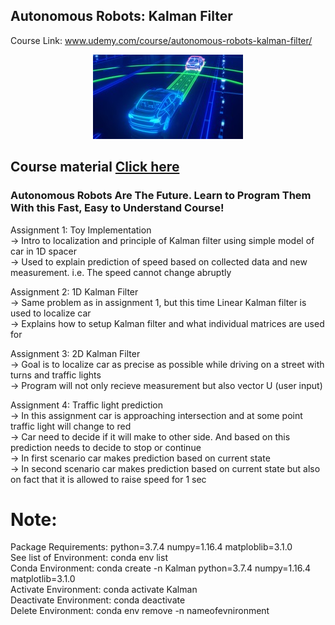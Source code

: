 ## Autonomous Robots: Kalman Filter

Course Link: www.udemy.com/course/autonomous-robots-kalman-filter/
<p align="center"><img src="https://github.com/RIT-MESH/Self-Driving-Car-courses-and-projects/blob/main/Autonomous%20Robots:%20Kalman%20Filter/147134154-8d6bd58f-bfd8-481b-9906-7d43bd586ddd.png?raw=true"alt="Sublime's custom image"/>
</p>

## Course material [Click here](https://github.com/RIT-MESH/Self-Driving-Car-courses-and-projects/edit/main/1%20Autonomous%20Robots%3A%20Kalman%20Filter/README.md) 
 

### Autonomous Robots Are The Future. Learn to Program Them With this Fast, Easy to Understand Course!

Assignment 1: Toy Implementation\
-> Intro to localization and principle of Kalman filter using simple model of car in 1D spacer\
-> Used to explain prediction of speed based on collected data and new measurement. i.e. The speed cannot change abruptly

Assignment 2: 1D Kalman Filter\
-> Same problem as in assignment 1, but this time Linear Kalman filter is used to localize car \
-> Explains how to setup Kalman filter and what individual matrices are used for

Assignment 3: 2D Kalman Filter\
-> Goal is to localize car as precise as possible while driving on a street with turns and traffic lights\
-> Program will not only recieve measurement but also vector U (user input)

Assignment 4: Traffic light prediction\
-> In this assignment car is approaching intersection and at some point traffic light will change to red\
-> Car need to decide if it will make to other side. And based on this prediction needs to decide to stop or continue\
-> In first scenario car makes prediction based on current state\
-> In second scenario car makes prediction based on current state but also on fact that it is allowed to raise speed for 1 sec

# Note:
Package Requirements: python=3.7.4 numpy=1.16.4 matploblib=3.1.0\
See list of Environment: conda env list\
Conda Environment: conda create -n Kalman python=3.7.4 numpy=1.16.4 matplotlib=3.1.0\
Activate Environment: conda activate Kalman\
Deactivate Environment: conda deactivate\
Delete Environment: conda env remove -n nameofevnironment
